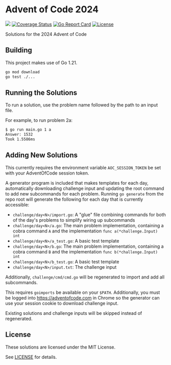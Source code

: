 # Advent of Code 2024

[![](https://github.com/nlowe/aoc2024/workflows/CI/badge.svg)](https://github.com/nlowe/aoc2024/actions) [![Coverage Status](https://coveralls.io/repos/github/nlowe/aoc2024/badge.svg?branch=master)](https://coveralls.io/github/nlowe/aoc2024?branch=master) [![Go Report Card](https://goreportcard.com/badge/github.com/nlowe/aoc2024)](https://goreportcard.com/report/github.com/nlowe/aoc2024) [![License](https://img.shields.io/badge/license-MIT-brightgreen)](./LICENSE)

Solutions for the 2024 Advent of Code

## Building

This project makes use of Go 1.21.

```bash
go mod download
go test ./...
```

## Running the Solutions

To run a solution, use the problem name followed by the path to an input file.

For example, to run problem 2a:

```bash
$ go run main.go 1 a
Answer: 1532
Took 1.5586ms
```

## Adding New Solutions

This currently requires the environment variable `AOC_SESSION_TOKEN` be set with
your AdventOfCode session token.

A generator program is included that makes templates for each day, automatically
downloading challenge input and updating the root command to add new subcommands
for each problem. Running `go generate` from the repo root will generate the
following for each day that is currently accessible:

* `challenge/day<N>/import.go`: A "glue" file combining commands for both of the day's problems to simplify wiring up subcommands
* `challenge/day<N>/a.go`: The main problem implementation, containing a cobra command `A` and the implementation `func a(*challenge.Input) int`
* `challenge/day<N>/a_test.go`: A basic test template
* `challenge/day<N>/b.go`: The main problem implementation, containing a cobra command `B` and the implementation `func b(*challenge.Input) int`
* `challenge/day<N>/b_test.go`: A basic test template
* `challenge/day<N>/input.txt`: The challenge input

Additionally, `challenge/cmd/cmd.go` will be regenerated to import and add all
subcommands.

This requires `goimports` be available on your `$PATH`. Additionally, you must be
logged into https://adventofcode.com in Chrome so the generator can use your session
cookie to download challenge input.

Existing solutions and challenge inputs will be skipped instead of regenerated.

## License

These solutions are licensed under the MIT License.

See [LICENSE](./LICENSE) for details.
